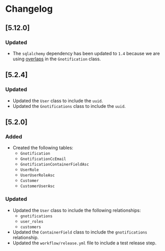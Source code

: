 # Changelog


## [5.12.0]

### Updated

- The `sqlalchemy` dependency has been updated to `1.4` because we are using [overlaps](https://docs.sqlalchemy.org/en/20/orm/relationship_api.html#sqlalchemy.orm.relationship.params.overlaps) in the `Gnotification` class.


## [5.2.4]

### Updated

- Updated the `User` class to include the `uuid`.
- Updated the `Gnotifications` class to include the `uuid`.

## [5.2.0]

### Added

- Created the following tables:
  - `Gnotification`
  - `GnotificationCcEmail`
  - `GnotificationContainerFieldAsc`
  - `UserRole`
  - `UserUserRoleAsc`
  - `Customer`
  - `CustomerUserAsc`

### Updated

- Updated the `User` class to include the following relationships:
  - `gnotifications`
  - `user_roles`
  - `customers`
- Updated the `ContainerField` class to include the `gnotifications` relationship.
- Updated the `workflow/release.yml` file to include a test release step.

